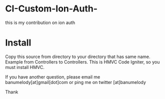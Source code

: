 CI-Custom-Ion-Auth-
===================

 this is my contribution on ion auth


Install
=======

 Copy this source from directory to your directory that has same name. Example from Controllers to Controllers.
 This is HMVC Code Igniter, so you must install HMVC.
 
 If you have another question, please email me banumelody[at]gmail[dot]com or ping me on twitter [at]banumelody
 
 Thank
